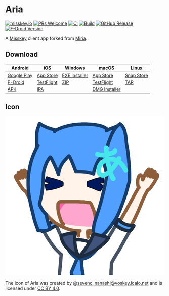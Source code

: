 # Aria

[![misskey.io](https://img.shields.io/badge/dynamic/json?url=https%3A%2F%2Fmisskey.io%2Fusers%2F9qaqpdbgn1nk03sc%2Ffollowers&query=%24.totalItems&logo=misskey&logoColor=fff&label=misskey.io&color=86b300)](https://misskey.io/@aria_app)
[![PRs Welcome](https://img.shields.io/badge/PRs-welcome-brightgreen.svg)](http://makeapullrequest.com)
[![CI](https://github.com/poppingmoon/aria/actions/workflows/ci.yml/badge.svg)](https://github.com/poppingmoon/aria/actions/workflows/ci.yml)
[![Build](https://github.com/poppingmoon/aria/actions/workflows/build.yml/badge.svg)](https://github.com/poppingmoon/aria/actions/workflows/build.yml)
[![GitHub Release](https://img.shields.io/github/v/release/poppingmoon/aria)](https://github.com/poppingmoon/aria/releases/latest)
[![F-Droid Version](https://img.shields.io/f-droid/v/com.poppingmoon.aria)](https://f-droid.org/packages/com.poppingmoon.aria)

A [Misskey](https://github.com/misskey-dev/misskey) client app forked from
[Miria](https://github.com/shiosyakeyakini-info/miria).

## Download

| Android                    | iOS                      | Windows                 | macOS                    | Linux                    |
| -------------------------- | ------------------------ | ----------------------- | ------------------------ | ------------------------ |
| [Google Play][Google Play] | [App Store][App Store]   | [EXE installer][GitHub] | [App Store][App Store]   | [Snap Store][Snap Store] |
| [F-Droid][F-Droid]         | [TestFlight][TestFlight] | [ZIP][GitHub]           | [TestFlight][TestFlight] | [TAR][GitHub]            |
| [APK][GitHub]              | [IPA][GitHub]            |                         | [DMG Installer][GitHub]  |                          |

[App Store]: https://apps.apple.com/app/aria-for-misskey/id6499410880
[F-Droid]: https://f-droid.org/packages/com.poppingmoon.aria
[GitHub]: https://github.com/poppingmoon/aria/releases/latest
[Google Play]: https://play.google.com/store/apps/details?id=com.poppingmoon.aria
[Snap Store]: https://snapcraft.io/aria
[TestFlight]: https://testflight.apple.com/join/mfGCrziz

## Icon

![aria.png](https://raw.githubusercontent.com/poppingmoon/aria/main/assets/aria.png)

The icon of Aria was created by
[@sevenc_nanashi@voskey.icalo.net](https://voskey.icalo.net/@sevenc_nanashi) and
is licensed under [CC BY 4.0](https://creativecommons.org/licenses/by/4.0).
